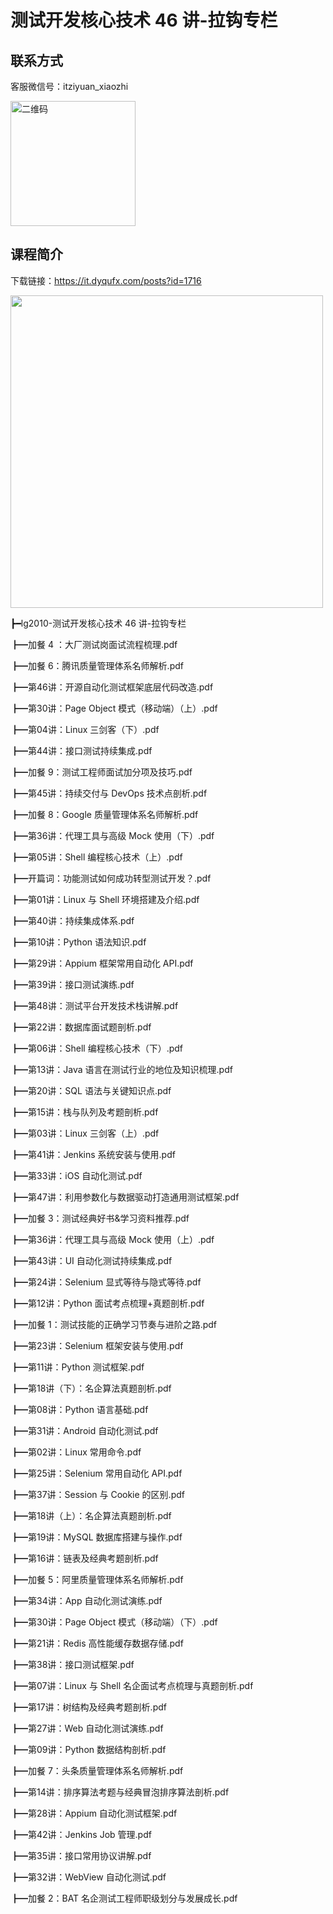 # 测试开发核心技术 46 讲-拉钩专栏

## 联系方式

客服微信号：itziyuan_xiaozhi

<img src="https://ziyuanyun.oss-cn-guangzhou.aliyuncs.com/common/20240614073449/666b82192834a.jpg" width="200" height="200" alt="二维码">

## 课程简介

下载链接：https://it.dyqufx.com/posts?id=1716

<img src="https://ziyuanyun.oss-cn-guangzhou.aliyuncs.com/yun/20240515183517/66448fe563d72.jpg" width="500" alt="">

  ┣━lg2010-测试开发核心技术 46 讲-拉钩专栏

 ┣━加餐 4 ：大厂测试岗面试流程梳理.pdf

 ┣━加餐 6：腾讯质量管理体系名师解析.pdf

 ┣━第46讲：开源自动化测试框架底层代码改造.pdf

 ┣━第30讲：Page Object 模式（移动端）（上）.pdf

 ┣━第04讲：Linux 三剑客（下）.pdf

 ┣━第44讲：接口测试持续集成.pdf

 ┣━加餐 9：测试工程师面试加分项及技巧.pdf

 ┣━第45讲：持续交付与 DevOps 技术点剖析.pdf

 ┣━加餐 8：Google 质量管理体系名师解析.pdf

 ┣━第36讲：代理工具与高级 Mock 使用（下）.pdf

 ┣━第05讲：Shell 编程核心技术（上）.pdf

 ┣━开篇词：功能测试如何成功转型测试开发？.pdf

 ┣━第01讲：Linux 与 Shell 环境搭建及介绍.pdf

 ┣━第40讲：持续集成体系.pdf

 ┣━第10讲：Python 语法知识.pdf

 ┣━第29讲：Appium 框架常用自动化 API.pdf

 ┣━第39讲：接口测试演练.pdf

 ┣━第48讲：测试平台开发技术栈讲解.pdf

 ┣━第22讲：数据库面试题剖析.pdf

 ┣━第06讲：Shell 编程核心技术（下）.pdf

 ┣━第13讲：Java 语言在测试行业的地位及知识梳理.pdf

 ┣━第20讲：SQL 语法与关键知识点.pdf

 ┣━第15讲：栈与队列及考题剖析.pdf

 ┣━第03讲：Linux 三剑客（上）.pdf

 ┣━第41讲：Jenkins 系统安装与使用.pdf

 ┣━第33讲：iOS 自动化测试.pdf

 ┣━第47讲：利用参数化与数据驱动打造通用测试框架.pdf

 ┣━加餐 3：测试经典好书&amp;学习资料推荐.pdf

 ┣━第36讲：代理工具与高级 Mock 使用（上）.pdf

 ┣━第43讲：UI 自动化测试持续集成.pdf

 ┣━第24讲：Selenium 显式等待与隐式等待.pdf

 ┣━第12讲：Python 面试考点梳理+真题剖析.pdf

 ┣━加餐 1：测试技能的正确学习节奏与进阶之路.pdf

 ┣━第23讲：Selenium 框架安装与使用.pdf

 ┣━第11讲：Python 测试框架.pdf

 ┣━第18讲（下）：名企算法真题剖析.pdf

 ┣━第08讲：Python 语言基础.pdf

 ┣━第31讲：Android 自动化测试.pdf

 ┣━第02讲：Linux 常用命令.pdf

 ┣━第25讲：Selenium 常用自动化 API.pdf

 ┣━第37讲：Session 与 Cookie 的区别.pdf

 ┣━第18讲（上）：名企算法真题剖析.pdf

 ┣━第19讲：MySQL 数据库搭建与操作.pdf

 ┣━第16讲：链表及经典考题剖析.pdf

 ┣━加餐 5：阿里质量管理体系名师解析.pdf

 ┣━第34讲：App 自动化测试演练.pdf

 ┣━第30讲：Page Object 模式（移动端）（下）.pdf

 ┣━第21讲：Redis 高性能缓存数据存储.pdf

 ┣━第38讲：接口测试框架.pdf

 ┣━第07讲：Linux 与 Shell 名企面试考点梳理与真题剖析.pdf

 ┣━第17讲：树结构及经典考题剖析.pdf

 ┣━第27讲：Web 自动化测试演练.pdf

 ┣━第09讲：Python 数据结构剖析.pdf

 ┣━加餐 7：头条质量管理体系名师解析.pdf

 ┣━第14讲：排序算法考题与经典冒泡排序算法剖析.pdf

 ┣━第28讲：Appium 自动化测试框架.pdf

 ┣━第42讲：Jenkins Job 管理.pdf

 ┣━第35讲：接口常用协议讲解.pdf

 ┣━第32讲：WebView 自动化测试.pdf

 ┣━加餐 2：BAT 名企测试工程师职级划分与发展成长.pdf

  